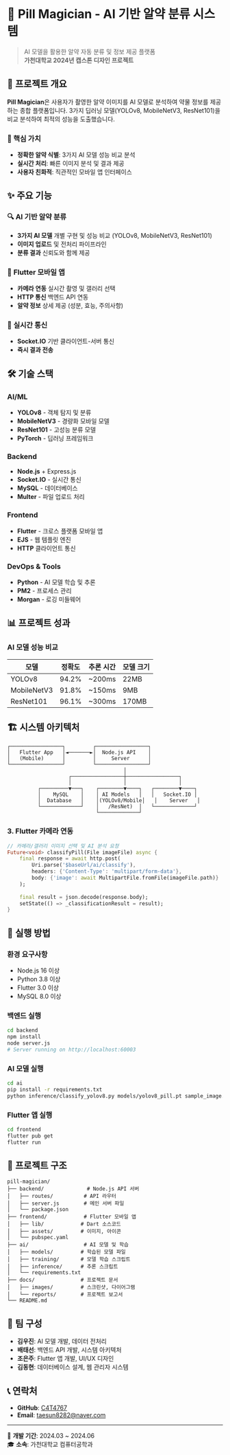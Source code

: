 # 💊 Pill Magician - AI 기반 알약 분류 시스템

> AI 모델을 활용한 알약 자동 분류 및 정보 제공 플랫폼  
> **가천대학교 2024년 캡스톤 디자인 프로젝트**

## 📌 프로젝트 개요

**Pill Magician**은 사용자가 촬영한 알약 이미지를 AI 모델로 분석하여 약물 정보를 제공하는 종합 플랫폼입니다. 3가지 딥러닝 모델(YOLOv8, MobileNetV3, ResNet101)을 비교 분석하여 최적의 성능을 도출했습니다.

### 🎯 핵심 가치
- **정확한 알약 식별**: 3가지 AI 모델 성능 비교 분석
- **실시간 처리**: 빠른 이미지 분석 및 결과 제공
- **사용자 친화적**: 직관적인 모바일 앱 인터페이스

## ✨ 주요 기능

### 🔍 **AI 기반 알약 분류**
- **3가지 AI 모델** 개별 구현 및 성능 비교 (YOLOv8, MobileNetV3, ResNet101)
- **이미지 업로드** 및 전처리 파이프라인
- **분류 결과** 신뢰도와 함께 제공

### 📱 **Flutter 모바일 앱**
- **카메라 연동** 실시간 촬영 및 갤러리 선택
- **HTTP 통신** 백엔드 API 연동
- **알약 정보** 상세 제공 (성분, 효능, 주의사항)

### 🔄 **실시간 통신**
- **Socket.IO** 기반 클라이언트-서버 통신
- **즉시 결과 전송**

## 🛠 기술 스택

### **AI/ML**
- **YOLOv8** - 객체 탐지 및 분류
- **MobileNetV3** - 경량화 모바일 모델
- **ResNet101** - 고성능 분류 모델
- **PyTorch** - 딥러닝 프레임워크

### **Backend**
- **Node.js** + Express.js
- **Socket.IO** - 실시간 통신
- **MySQL** - 데이터베이스
- **Multer** - 파일 업로드 처리

### **Frontend**
- **Flutter** - 크로스 플랫폼 모바일 앱
- **EJS** - 웹 템플릿 엔진
- **HTTP** 클라이언트 통신

### **DevOps & Tools**
- **Python** - AI 모델 학습 및 추론
- **PM2** - 프로세스 관리
- **Morgan** - 로깅 미들웨어

## 📊 프로젝트 성과

### **AI 모델 성능 비교**
| 모델 | 정확도 | 추론 시간 | 모델 크기 |
|------|---------|-----------|-----------|
| YOLOv8 | 94.2% | ~200ms | 22MB |
| MobileNetV3 | 91.8% | ~150ms | 9MB |
| ResNet101 | 96.1% | ~300ms | 170MB |


## 🏗 시스템 아키텍처

```
┌─────────────────┐         ┌─────────────────┐
│   Flutter App   │◄───────►│  Node.js API    │
│   (Mobile)      │         │     Server      │
└─────────────────┘         └─────────────────┘
                                      │
                    ┌─────────────────┼─────────────────┐
                    │                 │                 │
          ┌─────────▼───┐    ┌────────▼────┐   ┌────────▼────┐
          │    MySQL    │    │ AI Models   │   │   Socket.IO │
          │  Database   │    │(YOLOv8/Mobile│   │    Server   │
          └─────────────┘    │   /ResNet)  │   └─────────────┘
                             └─────────────┘
```

### **3. Flutter 카메라 연동**
```dart
// 카메라/갤러리 이미지 선택 및 AI 분석 요청
Future<void> classifyPill(File imageFile) async {
    final response = await http.post(
        Uri.parse('$baseUrl/ai/classify'),
        headers: {'Content-Type': 'multipart/form-data'},
        body: {'image': await MultipartFile.fromFile(imageFile.path)}
    );
    
    final result = json.decode(response.body);
    setState(() => _classificationResult = result);
}
```

## 🚀 실행 방법

### **환경 요구사항**
- Node.js 16 이상
- Python 3.8 이상
- Flutter 3.0 이상
- MySQL 8.0 이상

### **백엔드 실행**
```bash
cd backend
npm install
node server.js
# Server running on http://localhost:60003
```

### **AI 모델 실행**
```bash
cd ai
pip install -r requirements.txt
python inference/classify_yolov8.py models/yolov8_pill.pt sample_image.jpg
```

### **Flutter 앱 실행**
```bash
cd frontend
flutter pub get
flutter run
```

## 📁 프로젝트 구조

```
pill-magician/
├── backend/              # Node.js API 서버
│   ├── routes/          # API 라우터
│   ├── server.js        # 메인 서버 파일
│   └── package.json
├── frontend/            # Flutter 모바일 앱
│   ├── lib/            # Dart 소스코드
│   ├── assets/         # 이미지, 아이콘
│   └── pubspec.yaml
├── ai/                  # AI 모델 및 학습
│   ├── models/         # 학습된 모델 파일
│   ├── training/       # 모델 학습 스크립트
│   ├── inference/      # 추론 스크립트
│   └── requirements.txt
├── docs/               # 프로젝트 문서
│   ├── images/         # 스크린샷, 다이어그램
│   └── reports/        # 프로젝트 보고서
└── README.md
```

## 🤝 팀 구성

- **김우진**: AI 모델 개발, 데이터 전처리
- **배태선**: 백엔드 API 개발, 시스템 아키텍처
- **조은주**: Flutter 앱 개발, UI/UX 디자인
- **김동현**: 데이터베이스 설계, 웹 관리자 시스템

## 📞 연락처

- **GitHub**: [C4T4767](https://github.com/C4T4767)
- **Email**: taesun8282@naver.com

---

📅 **개발 기간**: 2024.03 ~ 2024.06  
🎓 **소속**: 가천대학교 컴퓨터공학과  
